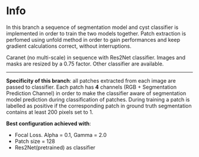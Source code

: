 # Info
In this branch a sequence of segmentation model and cyst classifier is implemented in order to train the two models together.
Patch extraction is perfomed using unfold method in order to gain performances and keep gradient calculations correct, without interruptions.

Caranet (no multi-scale) in sequence with Res2Net classifier. 
Images and masks are resized by a 0.75 factor. 
Other classifier are available.


---

**Specificity of this branch**: all patches extracted from each image are passed to classifier. Each patch has **4** channels (RGB + Segmentation Prediction Channel) in order to make the classifier aware of segmentation model prediction during classification of patches. During training a patch is labelled as positive if the corresponding patch in ground truth segmentation contains at least 200 pixels set to 1.

**Best configuration achieved with**:
- Focal Loss. Alpha = 0.1, Gamma = 2.0
- Patch size = 128
- Res2Net(pretrained) as classifier